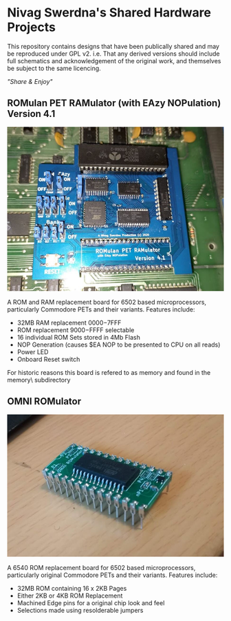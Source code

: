# Nivag Swerdna's Shared Hardware Projects
This repository contains designs that have been publically shared and may be reproduced under GPL v2. i.e. That any derived versions should include full schematics and acknowledgement of the original work, and themselves be subject to the same licencing.

_"Share & Enjoy"_ 
## ROMulan PET RAMulator (with EAzy NOPulation) Version 4.1

![Image of ROMulan RAMulator](memory.JPG)

A ROM and RAM replacement board for 6502 based microprocessors, particularly Commodore PETs and their variants.
Features include:
* 32MB RAM replacement $0000-$7FFF
* ROM replacement $9000-$FFFF selectable
* 16 individual ROM Sets stored in 4Mb Flash
* NOP Generation (causes $EA NOP to be presented to CPU on all reads)
* Power LED
* Onboard Reset switch
 
 For historic reasons this board is refered to as memory and found in the memory\ subdirectory
     
## OMNI ROMulator

![Image of OMNI ROMulator](OMNI_ROM.JPG)

A 6540 ROM replacement board for 6502 based microprocessors, particularly original Commodore PETs and their variants.
Features include:
* 32MB ROM containing 16 x 2KB Pages
* Either 2KB or 4KB ROM Replacement
* Machined Edge pins for a original chip look and feel
* Selections made using resolderable jumpers
 

     



